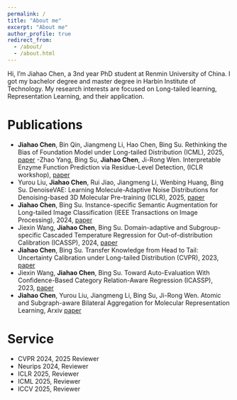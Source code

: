 ```yaml
---
permalink: /
title: "About me"
excerpt: "About me"
author_profile: true
redirect_from: 
  - /about/
  - /about.html
---
```


Hi, I’m Jiahao Chen, a 3nd year PhD student at Renmin University of China. I got my bachelor degree and master degree in Harbin Institute of Technology. My research interests are focused on Long-tailed learning, Representation Learning, and their application.

Publications 
======
- **Jiahao Chen**, Bin Qin, Jiangmeng Li, Hao Chen, Bing Su. Rethinking the Bias of Foundation Model under Long-tailed Distribution (ICML), 2025, [paper](https://arxiv.org/abs/2501.15955)
-Zhao Yang, Bing Su, **Jiahao Chen**, Ji-Rong Wen. Interpretable Enzyme Function Prediction via Residue-Level Detection, (ICLR workshop), [paper](https://openreview.net/forum?id=JCRUhub2bj&referrer=%5Bthe%20profile%20of%20Jiahao%20Chen%5D(%2Fprofile%3Fid%3D~Jiahao_Chen4))
- Yurou Liu, **Jiahao Chen**, Rui Jiao, Jiangmeng Li, Wenbing Huang, Bing Su. DenoiseVAE: Learning Molecule-Adaptive Noise Distributions for Denoising-based 3D Molecular Pre-training (ICLR), 2025, [paper](https://openreview.net/forum?id=ym7pr83XQr)
- **Jiahao Chen**, Bing Su. Instance-specific Semantic Augmentation for Long-tailed Image Classification (IEEE Transactions on Image Processing), 2024, [paper](https://ieeexplore.ieee.org/abstract/document/10480367)
- Jiexin Wang, **Jiahao Chen**, Bing Su. Domain-adaptive and Subgroup-specific Cascaded Temperature Regression for Out-of-distribution Calibration (ICASSP), 2024, [paper](https://arxiv.org/abs/2402.09204)
- **Jiahao Chen**, Bing Su. Transfer Knowledge from Head to Tail: Uncertainty Calibration under Long-tailed Distribution (CVPR), 2023, [paper](https://openaccess.thecvf.com/content/CVPR2023/papers/Chen_Transfer_Knowledge_From_Head_to_Tail_Uncertainty_Calibration_Under_Long-Tailed_CVPR_2023_paper.pdf)
- Jiexin Wang, **Jiahao Chen**, Bing Su. Toward Auto-Evaluation With Confidence-Based Category Relation-Aware Regression (ICASSP), 2023, [paper](https://arxiv.org/pdf/2304.08288.pdf)
- **Jiahao Chen**, Yurou Liu, Jiangmeng Li, Bing Su, Ji-Rong Wen. Atomic and Subgraph-aware Bilateral Aggregation for Molecular Representation Learning, Arxiv [paper](https://arxiv.org/pdf/2305.12618.pdf)

Service
======
- CVPR 2024, 2025 Reviewer
- Neurips 2024, Reviewer
- ICLR 2025, Reviewer
- ICML 2025, Reviewer
- ICCV 2025, Reviewer